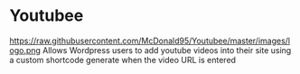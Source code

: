 Youtubee
========
https://raw.githubusercontent.com/McDonald95/Youtubee/master/images/logo.png
Allows Wordpress users to add youtube videos into their site using a custom shortcode generate when the video URL is entered
